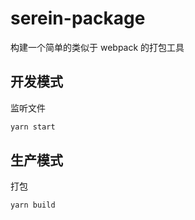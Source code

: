 # serein-package

构建一个简单的类似于 webpack 的打包工具

## 开发模式

监听文件

```md
yarn start
```

## 生产模式

打包

```md
yarn build
```
